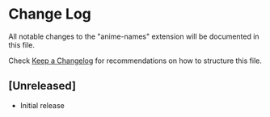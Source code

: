 # Change Log

All notable changes to the "anime-names" extension will be documented in this file.

Check [Keep a Changelog](http://keepachangelog.com/) for recommendations on how to structure this file.

## [Unreleased]

- Initial release
